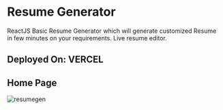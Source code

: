 # Resume Generator

ReactJS Basic Resume Generator which will generate customized Resume in few minutes on your requirements. Live resume editor.

## Deployed On: VERCEL

## Home Page
![resumegen](https://github.com/shrikant-kushwah/ResumeGenerator/assets/96473205/042fd58a-56a5-40aa-99dc-403413259d44)

